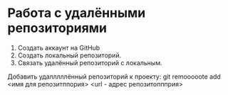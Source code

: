 # Работа с удалёнными репозиториями
1. Создать аккаунт на GitHub
2. Создать локальный репозиторий.
3. Связать удалённый репозиторий с локальным.

Добавить удалллллённый репозиторий к проекту: git remoооооte add <имя для репозитппория> <url - адрес репозитоппприя>